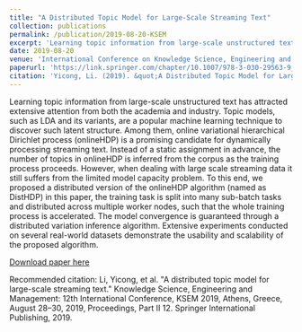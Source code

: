 ```yaml
---
title: "A Distributed Topic Model for Large-Scale Streaming Text"
collection: publications
permalink: /publication/2019-08-20-KSEM
excerpt: 'Learning topic information from large-scale unstructured text has attracted extensive attention from both the academia and industry. Topic models, such as LDA and its variants, are a popular machine learning technique to discover such latent structure. Among them, online variational hierarchical Dirichlet process (onlineHDP) is a promising candidate for dynamically processing streaming text. Instead of a static assignment in advance, the number of topics in onlineHDP is inferred from the corpus as the training process proceeds. However, when dealing with large scale streaming data it still suffers from the limited model capacity problem. To this end, we proposed a distributed version of the onlineHDP algorithm (named as DistHDP) in this paper, the training task is split into many sub-batch tasks and distributed across multiple worker nodes, such that the whole training process is accelerated. The model convergence is guaranteed through a distributed variation inference algorithm. Extensive experiments conducted on several real-world datasets demonstrate the usability and scalability of the proposed algorithm.'
date: 2019-08-20
venue: 'International Conference on Knowledge Science, Engineering and Management'
paperurl: 'https://link.springer.com/chapter/10.1007/978-3-030-29563-9_4'
citation: 'Yicong, Li. (2019). &quot;A Distributed Topic Model for Large-Scale Streaming Text.&quot; <i>International Conference on Knowledge Science, Engineering and Management</i>.'
---
```


Learning topic information from large-scale unstructured text has attracted extensive attention from both the academia and industry. Topic models, such as LDA and its variants, are a popular machine learning technique to discover such latent structure. Among them, online variational hierarchical Dirichlet process (onlineHDP) is a promising candidate for dynamically processing streaming text. Instead of a static assignment in advance, the number of topics in onlineHDP is inferred from the corpus as the training process proceeds. However, when dealing with large scale streaming data it still suffers from the limited model capacity problem. To this end, we proposed a distributed version of the onlineHDP algorithm (named as DistHDP) in this paper, the training task is split into many sub-batch tasks and distributed across multiple worker nodes, such that the whole training process is accelerated. The model convergence is guaranteed through a distributed variation inference algorithm. Extensive experiments conducted on several real-world datasets demonstrate the usability and scalability of the proposed algorithm.

[Download paper here](https://link.springer.com/chapter/10.1007/978-3-030-29563-9_4)

Recommended citation: Li, Yicong, et al. "A distributed topic model for large-scale streaming text." Knowledge Science, Engineering and Management: 12th International Conference, KSEM 2019, Athens, Greece, August 28–30, 2019, Proceedings, Part II 12. Springer International Publishing, 2019.
